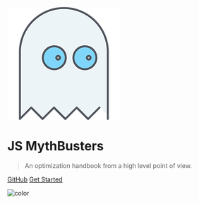 ![logo](logo.png)

# JS MythBusters 

> An optimization handbook from a high level point of view.

[GitHub](https://github.com/Kikobeats/js-mythbusters)
[Get Started](#js-mythbusters)

<!-- background color -->
![color](#081020)